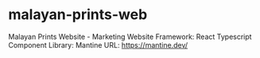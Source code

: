 # malayan-prints-web
Malayan Prints Website - Marketing Website
Framework: React Typescript
Component Library: Mantine
URL: https://mantine.dev/
